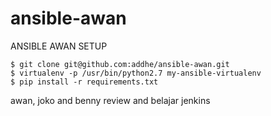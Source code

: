 # ansible-awan
ANSIBLE AWAN SETUP
```
$ git clone git@github.com:addhe/ansible-awan.git
$ virtualenv -p /usr/bin/python2.7 my-ansible-virtualenv
$ pip install -r requirements.txt
```

awan, joko and benny review and belajar jenkins
